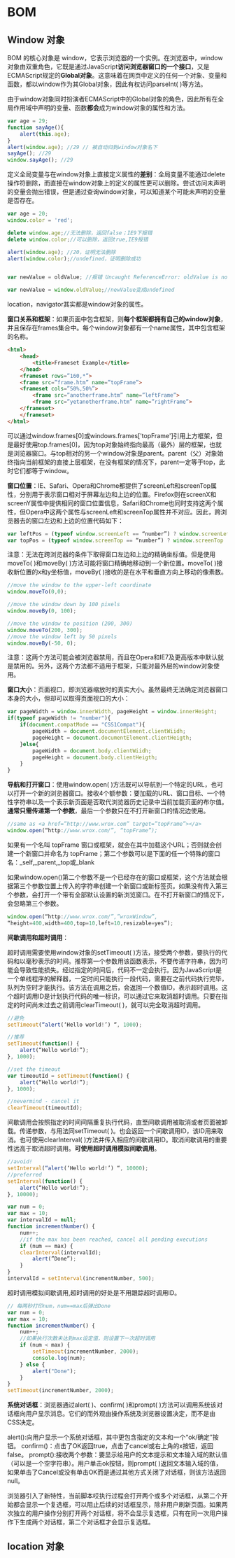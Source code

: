 # BOM 

## Window 对象

BOM 的核心对象是 window，它表示浏览器的一个实例。在浏览器中，window对象由双重角色，它既是通过JavaScript**访问浏览器窗口的一个接口**，又是ECMAScript规定的**Global对象**。这意味着在网页中定义的任何一个对象、变量和函数，都以window作为其Global对象，因此有权访问parseInt( )等方法。

由于window对象同时扮演者ECMAScript中的Global对象的角色，因此所有在全局作用域中声明的变量、函数**都会**成为window对象的属性和方法。

```js
var age = 29;
function sayAge(){
	alert(this.age);
}
alert(window.age); //29 // 被自动归到window对象名下
sayAge(); //29
window.sayAge(); //29
```


定义全局变量与在window对象上直接定义属性的**差别**：全局变量不能通过delete操作符删除，而直接在window对象上的定义的属性更可以删除。尝试访问未声明的变量会抛出错误，但是通过查询window对象，可以知道某个可能未声明的变量是否存在。

```js
var age = 20;
window.color = 'red';

delete window.age;//无法删除，返回false；IE9下报错
delete window.color;//可以删除，返回true,IE9报错

alert(window.age); //20，证明无法删除
alert(window.color);//undefined，证明删除成功


var newValue = oldValue; //报错 Uncaught ReferenceError: oldValue is not defined(…)

var newValue = window.oldValue;//newValue变成undefined
```

location，navigator其实都是window对象的属性。

**窗口关系和框架**：如果页面中包含框架，则**每个框架都拥有自己的window对象**，并且保存在frames集合中。每个window对象都有一个name属性，其中包含框架的名称。

```html
<html>
	<head>
		<title>Frameset Example</title>
	</head>
	<frameset rows=”160,*”>
	<frame src=”frame.htm” name=”topFrame”>
	<frameset cols=”50%,50%”>
		<frame src=”anotherframe.htm” name=”leftFrame”>
		<frame src=”yetanotherframe.htm” name=”rightFrame”>
	</frameset>
	</frameset>
</html>
```

可以通过window.frames[0]或windows.frames['topFrame']引用上方框架，但是最好使用top.frames[0]，因为top对象始终指向最高（最外）层的框架，也就是浏览器窗口。与top相对的另一个window对象是parent。parent（父）对象始终指向当前框架的直接上层框架，在没有框架的情况下，parent一定等于top，此时它们都等于window。

**窗口位置**：IE、Safari、Opera和Chrome都提供了screenLeft和screenTop属性，分别用于表示窗口相对于屏幕左边和上边的位置。Firefox则在screenX和screenY属性中提供相同的窗口位置信息，Safari和Chrome也同时支持这两个属性，但Opera中这两个属性与screenLeft和screenTop属性并不对应。因此，跨浏览器去的窗口左边和上边的位置代码如下：

```js
var leftPos = (typeof window.screenLeft == “number”) ? window.screenLeft : window.screenX;
var topPos = (typeof window.screenTop == “number”) ? window.screenTop : window.screenY;
```

注意：无法在跨浏览器的条件下取得窗口左边和上边的精确坐标值。但是使用moveTo( )和moveBy( )方法可能将窗口精确地移动到一个新位置。moveTo( )接收新位置的x和y坐标值，moveBy( )接收的是在水平和垂直方向上移动的像素数。

```js
//move the window to the upper-left coordinate
window.moveTo(0,0);

//move the window down by 100 pixels
window.moveBy(0, 100);

//move the window to position (200, 300)
window.moveTo(200, 300);
//move the window left by 50 pixels
window.moveBy(-50, 0);
```

注意：这两个方法可能会被浏览器禁用，而且在Opera和IE7及更高版本中默认就是禁用的。另外，这两个方法都不适用于框架，只能对最外层的window对象使用。


**窗口大小**：页面视口，即浏览器缩放时的真实大小。虽然最终无法确定浏览器窗口本身的大小，但却可以取得页面视口的大小：

```js
var pageWidth = window.innerWidth, pageHeight = window.innerHeight;    
if(typeof pageWidth != "number"){    
    if(document.compatMode == "CSS1Compat"){    
        pageWidth = document.documentElement.clientWiidh;    
        pageHeight = document.documentElement.clientHeigth;    
    }else{    
        pageWidth = document.body.clientWiidh;    
        pageHeight = document.body.clientHeigth;    
    }    
}
```

**导航和打开窗口**：使用window.open( )方法既可以导航到一个特定的URL，也可以打开一个新的浏览器窗口。接收4个额参数：要加载的URL、窗口目标、一个特性字符串以及一个表示新页面是否取代浏览器历史记录中当前加载页面的布尔值。**通常只需传递第一个参数**，最后一个参数只在不打开新窗口的情况边使用。

```js
//same as <a href=”http://www.wrox.com” target=”topFrame”></a>
window.open(“http://www.wrox.com/”, “topFrame”);
```

如果有一个名叫 topFrame 窗口或框架，就会在其中加载这个URL；否则就会创建一个新窗口并命名为 topFrame；第二个参数可以是下面的任一个特殊的窗口名：_self,_parent,_top或_blank

如果window.open()第二个参数不是一个已经存在的窗口或框架，这个方法就会根据第三个参数位置上传入的字符串创建一个新窗口或新标签页。如果没有传入第三个参数，会打开一个带有全部默认设置的新浏览窗口。在不打开新窗口的情况下，会忽略第三个参数。

```js
window.open(“http://www.wrox.com/”,”wroxWindow”,
“height=400,width=400,top=10,left=10,resizable=yes”);
```

**间歇调用和超时调用**：

超时调用需要使用window对象的setTimeout( )方法，接受两个参数，要执行的代码和以毫秒表示的时间。推荐第一个参数用该函数表示，不要传递字符串，因为可能会导致性能损失。经过指定的时间后，代码不一定会执行。因为JavaScript是一个单线程序的解释器，一定时间只能执行一段代码，需要在之前代码执行完毕，队列为空时才能执行。该方法在调用之后，会返回一个数值ID，表示超时调用。这个超时调用ID是计划执行代码的唯一标识，可以通过它来取消超时调用。只要在指定的时间尚未过去之前调用clearTimeout( )，就可以完全取消超时调用。

```js
//避免
setTimeout(“alert(‘Hello world!’) “, 1000);

//推荐
setTimeout(function() {
	alert(“Hello world!”);
}, 1000);

//set the timeout
var timeoutId = setTimeout(function() {
	alert(“Hello world!”);
}, 1000);

//nevermind - cancel it
clearTimeout(timeoutId);
```

间歇调用会按照指定的时间间隔重复执行代码，直至间歇调用被取消或者页面被卸载。传递参数，与用法同setTimeout( )。也会返回一个间歇调用ID，该ID用来取消。也可使用clearInterval( )方法并传入相应的间歇调用ID。取消间歇调用的重要性远高于取消超时调用。**可使用超时调用模拟间歇调用**。

```js
//avoid!
setInterval(“alert(‘Hello world!’) “, 10000);
//preferred
setInterval(function() {
	alert(“Hello world!”);
}, 10000);

var num = 0;
var max = 10;
var intervalId = null;
function incrementNumber() {
	num++;
	//if the max has been reached, cancel all pending executions
	if (num == max) {
	clearInterval(intervalId);
		alert(”Done”);
	}
}
intervalId = setInterval(incrementNumber, 500);
```


超时调用模拟间歇调用,超时调用的好处是不用跟踪超时调用ID。

```js
// 每两秒打印num，num==max后弹出Done
var num = 0;
var max = 10;
function incrementNumber() {
	num++;
	//如果执行次数未达到max设定值，则设置下一次超时调用
	if (num < max) {
		setTimeout(incrementNumber, 2000);
		console.log(num);
	} else {
		alert("Done");
	}
}
setTimeout(incrementNumber, 2000);
```


**系统对话框**：浏览器通过alert( )、confirm( )和prompt( )方法可以调用系统该对话框向用户显示消息。它们的而外观由操作系统及浏览器设置决定，而不是由CSS决定。
      
alert():向用户显示一个系统对话框，其中更包含指定的文本和一个“ok/确定”按钮。
confirm()：点击了OK返回true，点击了cancel或右上角的x按钮，返回false。
prompt():接收两个参数：要显示给用户的文本提示和文本输入域的默认值（可以是一个空字符串）。用户单击ok按钮，则prompt( )返回文本输入域的值，如果单击了Cancel或没有单击OK而是通过其他方式关闭了对话框，则该方法返回null。

浏览器引入了新特性，当前脚本哎执行过程会打开两个或多个对话框，从第二个开始都会显示一个复选框，可以阻止后续的对话框显示，除非用户刷新页面。如果两次独立的用户操作分别打开两个对话框，将不会显示复选框，只有在同一次用户操作下生成两个对话框，第二个对话框才会显示复选框。


## location 对象